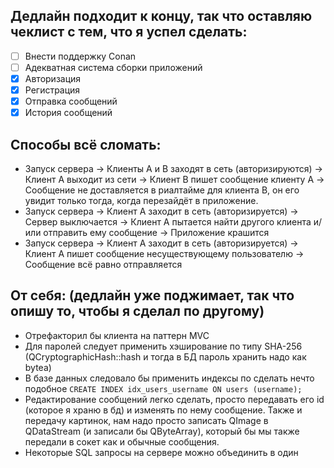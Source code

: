 ## Дедлайн подходит к концу, так что оставляю чеклист с тем, что я успел сделать:
- [ ] Внести поддержку Conan
- [ ] Адекватная система сборки приложений
- [x] Авторизация
- [x] Регистрация
- [x] Отправка сообщений
- [x] История сообщений

## Способы всё сломать:
- Запуск сервера -> Клиенты A и B заходят в сеть (авторизируются) -> Клиент A выходит из сети -> Клиент B пишет сообщение клиенту A -> Сообщение не доставляется в риалтайме для клиента B, он его увидит только тогда, когда перезайдёт в приложение.
- Запуск сервера -> Клиент A заходит в сеть (авторизируется) -> Сервер выключается -> Клиент A пытается найти другого клиента и/или отправить ему сообщение -> Приложение крашится
- Запуск сервера -> Клиент A заходит в сеть (авторизируется) -> Клиент A пишет сообщение несуществующему пользователю -> Сообщение всё равно отправляется


## От себя: (дедлайн уже поджимает, так что опишу то, чтобы я сделал по другому)
* Отрефакторил бы клиента на паттерн MVC
* Для паролей следует применить хэширование по типу SHA-256 (QCryptographicHash::hash и тогда в БД пароль хранить надо как bytea)
* В базе данных следовало бы применить индексы по сделать нечто подобное ``CREATE INDEX idx_users_username ON users (username);``
* Редактирование сообщений легко сделать, просто передавать его id (которое я храню в бд) и изменять по нему сообщение. Также и передачу картинок, нам надо просто записать QImage в QDataStream (и записали бы QByteArray), который бы мы также передали в сокет как и обычные сообщения.
* Некоторые SQL запросы на сервере можно объединить в один
